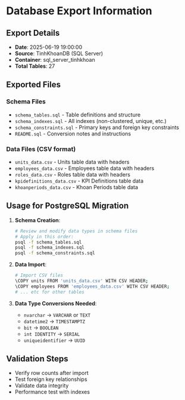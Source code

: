 # Database Export Information

## Export Details
- **Date**: 2025-06-19 19:00:00
- **Source**: TinhKhoanDB (SQL Server)
- **Container**: sql_server_tinhkhoan
- **Total Tables**: 27

## Exported Files

### Schema Files
- `schema_tables.sql` - Table definitions and structure
- `schema_indexes.sql` - All indexes (non-clustered, unique, etc.)
- `schema_constraints.sql` - Primary keys and foreign key constraints
- `README.sql` - Conversion notes and instructions

### Data Files (CSV format)
- `units_data.csv` - Units table data with headers
- `employees_data.csv` - Employees table data with headers  
- `roles_data.csv` - Roles table data with headers
- `kpidefinitions_data.csv` - KPI Definitions table data
- `khoanperiods_data.csv` - Khoan Periods table data

## Usage for PostgreSQL Migration

1. **Schema Creation**:
   ```bash
   # Review and modify data types in schema files
   # Apply in this order:
   psql -f schema_tables.sql
   psql -f schema_indexes.sql
   psql -f schema_constraints.sql
   ```

2. **Data Import**:
   ```bash
   # Import CSV files
   \COPY units FROM 'units_data.csv' WITH CSV HEADER;
   \COPY employees FROM 'employees_data.csv' WITH CSV HEADER;
   # ... etc for other tables
   ```

3. **Data Type Conversions Needed**:
   - `nvarchar` → `VARCHAR` or `TEXT`
   - `datetime2` → `TIMESTAMPTZ`
   - `bit` → `BOOLEAN`
   - `int IDENTITY` → `SERIAL`
   - `uniqueidentifier` → `UUID`

## Validation Steps
- Verify row counts after import
- Test foreign key relationships
- Validate data integrity
- Performance test with indexes
